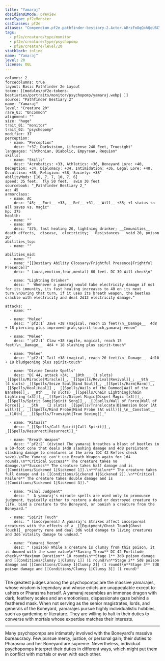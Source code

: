 ```yaml
---
title: "Yamaraj"
obsidianUIMode: preview
noteType: pf2eMonster
cssClasses: pf2e
aliases: "Compendium.pf2e.pathfinder-bestiary-2.Actor.ABrzFoOqQohQqU6C" 
tags:
  - pf2e/creature/type/monitor
  - pf2e/creature/type/psychopomp
  - pf2e/creature/level/20
statblock: inline
name: "Yamaraj"
level: 20
license: OGL
---
```


```statblock
columns: 2
forcecolumns: true
layout: Basic Pathfinder 2e Layout
token: [[modules/pf2e-tokens-bestiaries/portraits/monitor/psychopomp/yamaraj.webp| ]]
source: "Pathfinder Bestiary 2"
name: "Yamaraj"
level: "Creature 20"
rare_03: "Uncommon"
alignment: ""
size: "huge"
trait_01: "monitor"
trait_02: "psychopomp"
modifier: 37
perception:
  - name: "Perception"
    desc: "+37; Darkvision, Lifesense 240 Feet, Truesight"
languages: "Chthonian, Diabolic, Empyrean, Requian"
skills:
  - name: "Skills"
    desc: "Acrobatics: +33, Athletics: +36, Boneyard Lore: +40, Deception: +34, Diplomacy: +34, Intimidation: +36, Legal Lore: +40, Occultism: +38, Religion: +38, Society: +38"
abilityMods: [10, 7, 7, 10, 7, 6]
speed: 35 feet,  fly 50 feet,  swim 30 feet
sourcebook: "_Pathfinder Bestiary 2_"
ac: 45
armorclass:
  - name: AC
    desc: "45; __Fort__ +33, __Ref__ +31, __Will__ +35; +1 status to all saves vs. magic"
hp: 375
health:
  - name: ""
  - name: HP
    desc: "375, fast healing 20, lightning drinker; __Immunities__  death effects,  disease,  electricity; __Resistances__ void 20, poison 20"
abilities_top:
  - name: ""

abilities_mid:
  - name: ""
  - name: "[[Bestiary Ability Glossary/Frightful Presence|Frightful Presence]]"
    desc: " (aura,emotion,fear,mental) 60 feet. DC 39 Will check\n"

  - name: "Lightning Drinker"
    desc: "  Whenever a yamaraj would take electricity damage if not for its immunity, its fast healing increases to 40 on its next turn.\nDuring that turn, if it uses its breath weapon, the beetles crackle with electricity and deal 2d12 electricity damage."

attacks:
  - name: ""

  - name: "Melee"
    desc: "`pf2:1` Jaws +38 (magical, reach 15 feet)\n__Damage__  4d8 + 18 piercing plus improved-grab,spirit-touch,yamaraj-venom"

  - name: "Melee"
    desc: "`pf2:1` Claw +38 (agile, magical, reach 15 feet)\n__Damage__  4d4 + 18 slashing plus spirit-touch"

  - name: "Melee"
    desc: "`pf2:1` Tail +38 (magical, reach 20 feet)\n__Damage__  4d10 + 18 bludgeoning plus spirit-touch"

  - name: "Divine Innate Spells"
    desc: "DC 44, attack +34; __10th __ (1 slots) _[[Spells/Miracle|Miracle]]_, _[[Spells/Revival|Revival]]_; __9th __ (4 slots) _[[Spells/Seize Soul|Bind Soul]]_, _[[Spells/Harm|Harm]]_, _[[Spells/Heal|Heal]]_, _[[Spells/Wails of the Damned|Wail of the Banshee]]_; __8th __ (8 slots) _[[Spells/Chain Lightning|Chain Lightning (x3)]]_, _[[Spells/Dispel Magic|Dispel Magic (x3)]]_, _[[Spells/Spirit Song|Spirit Song]]_, _[[Spells/Wall of Force|Wall of Force]]_; __5th __ (2 slots) _[[Spells/Translocate|Dimension Door (At will)]]_, _[[Spells/Mind Probe|Mind Probe (At will)]]_\n__Constant__  __(10th)__ _[[Spells/Truesight|True Seeing]]_"

  - name: "Rituals"
    desc: "_[[Spells/Call Spirit|Call Spirit]]_, _[[Spells/Resurrect|Resurrect]]_"

  - name: "Breath Weapon"
    desc: "`pf2:2` (divine) The yamaraj breathes a blast of beetles in a 50-foot cone that deals 14d8 slashing damage and 4d8 persistent slashing damage to creatures in the area (DC 42 Reflex check save).\nThe Yamaraj can't use Breath Weapon again for 1d4 rounds.\n**Critical Success** The creature takes no damage.\n**Success** The creature takes half damage and is [[Conditions/Sickened 1|Sickened 1]].\n**Failure** The creature takes full damage and is [[Conditions/Sickened 1|Sickened 2]].\n**Critical Failure** The creature takes double damage and is [[Conditions/Sickened 1|Sickened 3]]."

  - name: "Final Judgment"
    desc: "  A yamaraj's miracle spells are used only to pronounce judgment, typically either to restore a dead or destroyed creature to life, bind a creature to the Boneyard, or banish a creature from the Boneyard."

  - name: "Spirit Touch"
    desc: " (incorporeal) A yamaraj's Strikes affect incorporeal creatures with the effects of a _[[Equipment/Ghost Touch|Ghost Touch]]_ property rune and deal 3d6 void damage to living creatures and 3d6 vitality damage to undead."

  - name: "Yamaraj Venom"
    desc: " (poison) While a creature is clumsy from this poison, it is doomed with the same value\n**Saving Throw** DC 42 Fortitude check\n**Maximum Duration** 10 rounds\n**Stage 1** 3d8 poison damage and [[Conditions/Clumsy 1|Clumsy 1]] (1 round)\n**Stage 2** 5d8 poison damage and [[Conditions/Clumsy 1|Clumsy 2]] (1 round)\n**Stage 3** 7d8 poison damage and [[Conditions/Clumsy 1|Clumsy 3]] (1 round)"
 
```



The greatest judges among the psychopomps are the massive yamarajes, whose wisdom is legendary and whose edicts are unappealable except to ushers or Pharasma herself. A yamaraj resembles an immense dragon with dark, feathery scales and an emotionless, dispassionate gaze behind a feathered mask. When not serving as the senior magistrates, lords, and generals of the Boneyard, yamarajes pursue highly individualistic hobbies, such as gardening or literature. They are willing to halt in their duties to converse with mortals whose expertise matches their interests.

* * *

Many psychopomps are intimately involved with the Boneyard's massive bureaucracy. Few pursue mercy, justice, or personal gain; their duties to Pharasma and her Boneyard are supreme. Nevertheless, individual psychopomps interpret their duties in different ways, which might put them in conflict with mortals or even with each other.
